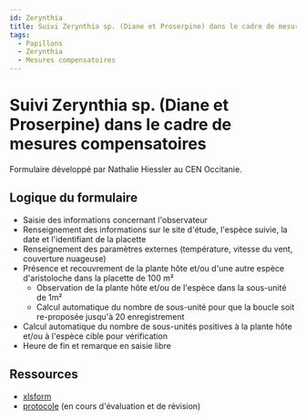 ```yaml
---
id: Zerynthia
title: Suivi Zerynthia sp. (Diane et Proserpine) dans le cadre de mesures compensatoires
tags:
  - Papillons
  - Zerynthia
  - Mesures compensatoires
---
```

# Suivi Zerynthia sp. (Diane et Proserpine) dans le cadre de mesures compensatoires

Formulaire développé par Nathalie Hiessler au CEN Occitanie.

## Logique du formulaire

* Saisie des informations concernant l'observateur
* Renseignement des informations sur le site d'étude, l'espèce suivie, la date et l'identifiant de la placette
* Renseignement des paramètres externes (température, vitesse du vent, couverture nuageuse)
* Présence et recouvrement de la plante hôte et/ou d'une autre espèce d'aristoloche dans la placette de 100 m²
  * Observation de la plante hôte et/ou de l'espèce dans la sous-unité de 1m²
  * Calcul automatique du nombre de sous-unité pour que la boucle soit re-proposée jusqu'à 20 enregistrement
* Calcul automatique du nombre de sous-unités positives à la plante hôte et/ou à l'espèce cible pour vérification
* Heure de fin et remarque en saisie libre

## Ressources

* [xlsform](../fichiers/zerynthia_sp/form_saisie_prtc_zerynthia_v2021.xlsx)
* [protocole](../fichiers/zerynthia_sp/mc_cnm_protocole_suivi_proserpine_V1.0_2019.pdf) (en cours d'évaluation et de révision)

